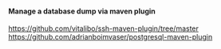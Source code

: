 #### Manage a database dump via maven plugin

https://github.com/vitalibo/ssh-maven-plugin/tree/master
https://github.com/adrianboimvaser/postgresql-maven-plugin